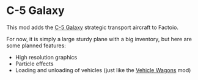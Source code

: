 # C-5 Galaxy

This mod adds the [C-5 Galaxy](https://en.wikipedia.org/wiki/Lockheed_C-5_Galaxy) strategic transport aircraft to Factoio.

For now, it is simply a large sturdy plane with a big inventory, but here are some planned features:
- High resolution graphics
- Particle effects
- Loading and unloading of vehicles (just like the [Vehicle Wagons](https://mods.factorio.com/mod/VehicleWagon2) mod)
